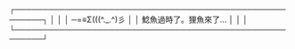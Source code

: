 ┌───────────────────────────────────────────────────────┐
│                                                       │
│  ─=≡Σ(((^._.^)彡                                     │
│ 鯰魚過時了。狸魚來了...                               │
│                                                       │
└───────────────────────────────────────────────────────┘